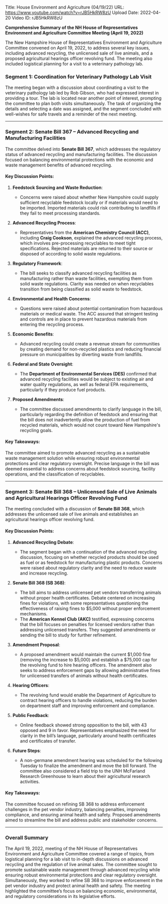 Title: House Environment and Agriculture (04/19/22)
URL: https://www.youtube.com/watch?v=rJB5HkRW8zU
Upload Date: 2022-04-20
Video ID: rJB5HkRW8zU

**Comprehensive Summary of the NH House of Representatives Environment and Agriculture Committee Meeting (April 19, 2022)**

The New Hampshire House of Representatives Environment and Agriculture Committee convened on April 19, 2022, to address several key issues, including advanced recycling, the unlicensed sale of live animals, and a proposed agricultural hearings officer revolving fund. The meeting also included logistical planning for a visit to a veterinary pathology lab.

### **Segment 1: Coordination for Veterinary Pathology Lab Visit**
The meeting began with a discussion about coordinating a visit to the veterinary pathology lab led by Rob Gibson, who had expressed interest in providing a tour. The lab is located near another point of interest, prompting the committee to plan both visits simultaneously. The task of organizing the details and selecting a date was assigned, and the segment concluded with well-wishes for safe travels and a reminder of the next meeting.

---

### **Segment 2: Senate Bill 367 – Advanced Recycling and Manufacturing Facilities**
The committee delved into **Senate Bill 367**, which addresses the regulatory status of advanced recycling and manufacturing facilities. The discussion focused on balancing environmental protections with the economic and waste management benefits of advanced recycling.

#### **Key Discussion Points:**
1. **Feedstock Sourcing and Waste Reduction**:
   - Concerns were raised about whether New Hampshire could supply sufficient recyclable feedstock locally or if materials would need to be imported. Imported materials could risk contributing to landfills if they fail to meet processing standards.

2. **Advanced Recycling Process**:
   - Representatives from the **American Chemistry Council (ACC)**, including **Craig Cookson**, explained the advanced recycling process, which involves pre-processing recyclables to meet tight specifications. Rejected materials are returned to their source or disposed of according to solid waste regulations.

3. **Regulatory Framework**:
   - The bill seeks to classify advanced recycling facilities as manufacturing rather than waste facilities, exempting them from solid waste regulations. Clarity was needed on when recyclables transition from being classified as solid waste to feedstock.

4. **Environmental and Health Concerns**:
   - Questions were raised about potential contamination from hazardous materials or medical waste. The ACC assured that stringent testing and controls are in place to prevent hazardous materials from entering the recycling process.

5. **Economic Benefits**:
   - Advanced recycling could create a revenue stream for communities by creating demand for non-recycled plastics and reducing financial pressure on municipalities by diverting waste from landfills.

6. **Federal and State Oversight**:
   - The **Department of Environmental Services (DES)** confirmed that advanced recycling facilities would be subject to existing air and water quality regulations, as well as federal EPA requirements, particularly if they produce fuel products.

7. **Proposed Amendments**:
   - The committee discussed amendments to clarify language in the bill, particularly regarding the definition of feedstock and ensuring that the bill does not inadvertently allow the production of fuel from recycled materials, which would not count toward New Hampshire's recycling goals.

#### **Key Takeaways**:
The committee aimed to promote advanced recycling as a sustainable waste management solution while ensuring robust environmental protections and clear regulatory oversight. Precise language in the bill was deemed essential to address concerns about feedstock sourcing, facility operations, and the classification of recyclables.

---

### **Segment 3: Senate Bill 368 – Unlicensed Sale of Live Animals and Agricultural Hearings Officer Revolving Fund**
The meeting concluded with a discussion of **Senate Bill 368**, which addresses the unlicensed sale of live animals and establishes an agricultural hearings officer revolving fund.

#### **Key Discussion Points:**
1. **Advanced Recycling Debate**:
   - The segment began with a continuation of the advanced recycling discussion, focusing on whether recycled products should be used as fuel or as feedstock for manufacturing plastic products. Concerns were raised about regulatory clarity and the need to reduce waste and increase recycling.

2. **Senate Bill 368 (SB 368)**:
   - The bill aims to address unlicensed pet vendors transferring animals without proper health certificates. Debate centered on increasing fines for violations, with some representatives questioning the effectiveness of raising fines to $5,000 without proper enforcement mechanisms.
   - The **American Kennel Club (AKC)** testified, expressing concerns that the bill focuses on penalties for licensed vendors rather than addressing unlicensed transfers. They suggested amendments or sending the bill to study for further refinement.

3. **Amendment Proposal**:
   - A proposed amendment would maintain the current $1,000 fine (removing the increase to $5,000) and establish a $75,000 cap for the revolving fund to hire hearing officers. The amendment also seeks to address enforcement gaps by allowing administrative fines for unlicensed transfers of animals without health certificates.

4. **Hearing Officers**:
   - The revolving fund would enable the Department of Agriculture to contract hearing officers to handle violations, reducing the burden on department staff and improving enforcement and compliance.

5. **Public Feedback**:
   - Online feedback showed strong opposition to the bill, with 43 opposed and 9 in favor. Representatives emphasized the need for clarity in the bill’s language, particularly around health certificates and certificates of transfer.

6. **Future Steps**:
   - A non-germane amendment hearing was scheduled for the following Tuesday to finalize the amendment and move the bill forward. The committee also considered a field trip to the UNH McFarland Research Greenhouse to learn about their agricultural research activities.

#### **Key Takeaways**:
The committee focused on refining SB 368 to address enforcement challenges in the pet vendor industry, balancing penalties, improving compliance, and ensuring animal health and safety. Proposed amendments aimed to streamline the bill and address public and stakeholder concerns.

---

### **Overall Summary**
The April 19, 2022, meeting of the NH House of Representatives Environment and Agriculture Committee covered a range of topics, from logistical planning for a lab visit to in-depth discussions on advanced recycling and the regulation of live animal sales. The committee sought to promote sustainable waste management through advanced recycling while ensuring robust environmental protections and clear regulatory oversight. Simultaneously, they worked to refine SB 368 to improve enforcement in the pet vendor industry and protect animal health and safety. The meeting highlighted the committee’s focus on balancing economic, environmental, and regulatory considerations in its legislative efforts.